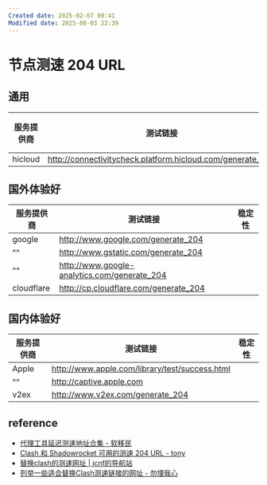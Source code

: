 ```yaml
---
Created date: 2025-02-07 00:41
Modified date: 2025-08-03 22:39
---
```

# 节点测速 204 URL

## 通用

| 服务提供商   | 测试链接                                                       | 稳定性 |
| ------- | ---------------------------------------------------------- | --- |
| hicloud | http://connectivitycheck.platform.hicloud.com/generate_204 |     |

## 国外体验好

| 服务提供商      | 测试链接                                         | 稳定性 |
| ---------- | -------------------------------------------- | --- |
| google     | http://www.google.com/generate_204           |     |
| ^^         | http://www.gstatic.com/generate_204          |     |
| ^^         | http://www.google-analytics.com/generate_204 |     |
| cloudflare | http://cp.cloudflare.com/generate_204        |     |

## 国内体验好

| 服务提供商 | 测试链接                                           | 稳定性 |
| ----- | ---------------------------------------------- | --- |
| Apple | http://www.apple.com/library/test/success.html |     |
| ^^    | http://captive.apple.com                       |     |
| v2ex  | http://www.v2ex.com/generate_204               |     |

## reference

- [代理工具延迟测速地址合集 - 软移民](https://www.immi.run/?p=proxy-delay-test-url-collection)
- [Clash 和 Shadowrocket 可用的测速 204 URL - tony](https://tony-3287.xlog.app/Clash-he-Shadowrocket-ke-yong-de-ce-su-204-URL?locale=zh)
- [替换clash的测速网址 | jcnf的导航站](https://ybfl.net/sites/58.html)
- [列举一些适合替换Clash测速链接的网址 - 勿埋我心](https://www.skyqian.com/archives/clash-testlink.html)
